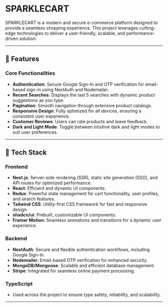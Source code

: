 # SPARKLECART  

SPARKLECART is a modern and secure e-commerce platform designed to provide a seamless shopping experience. This project leverages cutting-edge technologies to deliver a user-friendly, scalable, and performance-driven solution.  

---

## 🌟 Features  

### Core Functionalities  
- **Authentication**: Secure Google Sign-In and OTP verification for email-based sign-in using NextAuth and Nodemailer.  
- **Recent Searches**: Displays the last 5 searches with dynamic product suggestions as you type.  
- **Pagination**: Smooth navigation through extensive product catalogs.  
- **Responsive Design**: Fully optimized for all devices, ensuring a consistent user experience.  
- **Customer Reviews**: Users can rate products and leave feedback.  
- **Dark and Light Mode**: Toggle between intuitive dark and light modes to suit user preferences.  

---

## 🔧 Tech Stack  

### Frontend  
- **Next.js**: Server-side rendering (SSR), static site generation (SSG), and API routes for optimized performance.  
- **React**: Efficient and dynamic UI components.  
- **Redux**: Powerful state management for cart functionality, user profiles, and search features.  
- **Tailwind CSS**: Utility-first CSS framework for fast and responsive design.  
- **shadcn/ui**: Prebuilt, customizable UI components.  
- **Framer Motion**: Seamless animations and transitions for a dynamic user experience.  

### Backend  
- **NextAuth**: Secure and flexible authentication workflows, including Google Sign-In.  
- **Nodemailer**: Email-based OTP verification for enhanced security.  
- **MongoDB/Mongoose**: Scalable and efficient database management.  
- **Stripe**: Integrated for seamless online payment processing.  

### TypeScript  
- Used across the project to ensure type safety, reliability, and scalability.  

---
